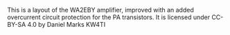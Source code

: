This is a layout of the WA2EBY amplifier, improved with an added overcurrent circuit protection for the PA transistors.  It is licensed under CC-BY-SA 4.0 by Daniel Marks KW4TI
